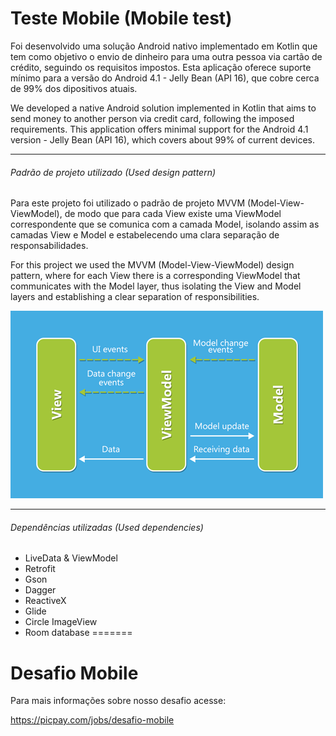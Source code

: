 # Teste Mobile (Mobile test)

Foi desenvolvido uma solução Android nativo implementado em Kotlin que tem como objetivo o envio de dinheiro para uma outra pessoa via cartão de crédito, seguindo os requisitos impostos. Esta aplicação oferece suporte mínimo para a versão do Android 4.1 - Jelly Bean (API 16), que cobre cerca de 99% dos dipositivos atuais.

We developed a native Android solution implemented in Kotlin that aims to send money to another person via credit card, following the imposed requirements. This application offers minimal support for the Android 4.1 version - Jelly Bean (API 16), which covers about 99% of current devices.

-----
###### Padrão de projeto utilizado (Used design pattern)

Para este projeto foi utilizado o padrão de projeto MVVM (Model-View-ViewModel), de modo que para cada View existe uma ViewModel correspondente que se comunica com a camada Model, isolando assim as camadas View e Model e estabelecendo uma clara separação de responsabilidades.

For this project we used the MVVM (Model-View-ViewModel) design pattern, where for each View there is a corresponding ViewModel that communicates with the Model layer, thus isolating the View and Model layers and establishing a clear separation of responsibilities.

![mvvm](images/pattern_mvvm_scheme.png)

-----
###### Dependências utilizadas (Used dependencies)

+ LiveData & ViewModel
+ Retrofit
+ Gson
+ Dagger
+ ReactiveX
+ Glide
+ Circle ImageView
+ Room database
=======
# Desafio Mobile

Para mais informações sobre nosso desafio acesse:

https://picpay.com/jobs/desafio-mobile
